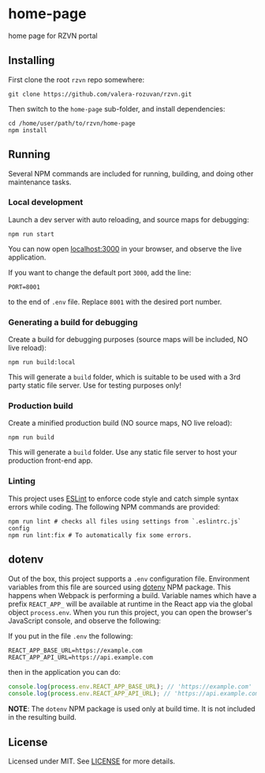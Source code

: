 # home-page

home page for RZVN portal

## Installing

First clone the root `rzvn` repo somewhere:

```shell
git clone https://github.com/valera-rozuvan/rzvn.git
```

Then switch to the `home-page` sub-folder, and install dependencies:

```shell
cd /home/user/path/to/rzvn/home-page
npm install
```

## Running

Several NPM commands are included for running, building, and doing other maintenance tasks.

### Local development

Launch a dev server with auto reloading, and source maps for debugging:

```shell
npm run start
```

You can now open [localhost:3000](http://localhost:3000/) in your browser, and observe the live application.

If you want to change the default port `3000`, add the line:

```text
PORT=8001
```

to the end of `.env` file. Replace `8001` with the desired port number.

### Generating a build for debugging

Create a build for debugging purposes (source maps will be included, NO live reload):

```shell
npm run build:local
```

This will generate a `build` folder, which is suitable to be used with a 3rd party static file server. Use for testing purposes only!

### Production build

Create a minified production build (NO source maps, NO live reload):

```shell
npm run build
```

This will generate a `build` folder. Use any static file server to host your production front-end app.

### Linting

This project uses [ESLint](https://eslint.org/) to enforce code style and catch simple syntax errors while coding. The following NPM commands are provided:

```shell
npm run lint # checks all files using settings from `.eslintrc.js` config
npm run lint:fix # To automatically fix some errors.
```

## dotenv

Out of the box, this project supports a `.env` configuration file. Environment variables from this file are sourced using [dotenv](https://www.npmjs.com/package/dotenv) NPM package. This happens when Webpack is performing a build. Variable names which have a prefix `REACT_APP_` will be available at runtime in the React app via the global object `process.env`. When you run this project, you can open the browser's JavaScript console, and observe the following:

If you put in the file `.env` the following:

```text
REACT_APP_BASE_URL=https://example.com
REACT_APP_API_URL=https://api.example.com
```

then in the application you can do:

```javascript
console.log(process.env.REACT_APP_BASE_URL); // 'https://example.com'
console.log(process.env.REACT_APP_API_URL); // 'https://api.example.com'
```

**NOTE**: The `dotenv` NPM package is used only at build time. It is not included in the resulting build.

## License

Licensed under MIT. See [LICENSE](LICENSE) for more details.
